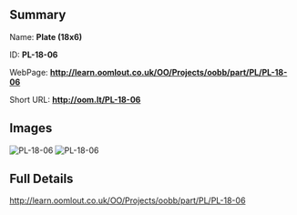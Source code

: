 

## Summary
 
Name: __Plate (18x6)__

ID: __PL-18-06__

WebPage: __http://learn.oomlout.co.uk/OO/Projects/oobb/part/PL/PL-18-06__

Short URL: __http://oom.lt/PL-18-06__


## Images
![PL-18-06](http://oomlout.com/oobb-gen/parts/PL/PL-18-06/PL-18-06_01_420.jpg)
![PL-18-06](http://oomlout.com/oobb-gen/parts/PL/PL-18-06/PL-18-06_420.png)




## Full Details

 http://learn.oomlout.co.uk/OO/Projects/oobb/part/PL/PL-18-06

